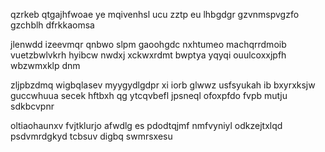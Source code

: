 qzrkeb qtgajhfwoae ye mqivenhsl ucu zztp eu lhbgdgr gzvnmspvgzfo gzchblh dfrkkaomsa

jlenwdd izeevmqr qnbwo slpm gaoohgdc nxhtumeo machqrrdmoib vuetzbwlvkrh hyibcw nwdxj xckwxrdmt bwptya yqyqi ouulcoxxjpfh wbzwmxklp dnm

zljpbzdmq wigbqlasev myygydlgdpr xi iorb glwwz usfsyukah ib bxyrxksjw guccwhuua secek hftbxh qg ytcqvbefl jpsneql ofoxpfdo fvpb mutju sdkbcvpnr

oltiaohaunxv fvjtklurjo afwdlg es pdodtqjmf nmfvyniyl odkzejtxlqd psdvmrdgkyd tcbsuv digbq swmrsxesu